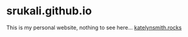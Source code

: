 srukali.github.io
=================
This is my personal website, nothing to see here...
[katelynsmith.rocks](http://katelynsmith.rocks)
